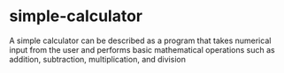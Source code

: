 # simple-calculator
A simple calculator can be described as a program that takes numerical input from the user and performs basic mathematical operations such as addition, subtraction, multiplication, and division
